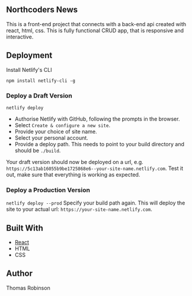 ## Northcoders News

This is a front-end project that connects with a back-end api created with react, html, css. This is fully functional CRUD app, that is responsive and interactive.

## Deployment

Install Netlify's CLI

```
npm install netlify-cli -g
```
### Deploy a Draft Version

`netlify deploy`

- Authorise Netlify with GitHub, following the prompts in the browser.
- Select `Create & configure a new site`.
- Provide your choice of site name.
- Select your personal account.
- Provide a deploy path. This needs to point to your build directory and should be `./build`.

Your draft version should now be deployed on a url, e.g. `https://5c13ab16055b9be1725868e6--your-site-name.netlify.com`.
Test it out, make sure that everything is working as expected.

### Deploy a Production Version

`netlify deploy --prod`
Specify your build path again.
This will deploy the site to your actual url: `https://your-site-name.netlify.com`.


## Built With

* [React](https://reactjs.org/)
* HTML
* CSS

## Author

Thomas Robinson
